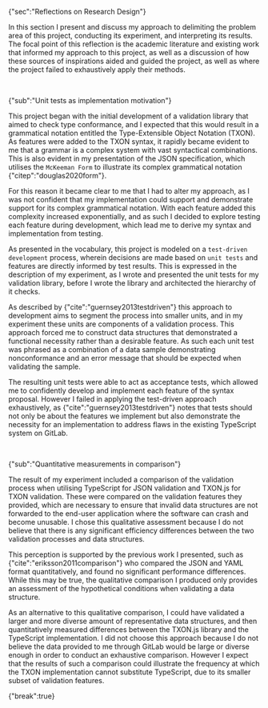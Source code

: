 {"sec":"Reflections on Research Design"}

In this section I present and discuss my approach to delimiting the problem area of this project, conducting its experiment, and interpreting its results. The focal point of this reflection is the academic literature and existing work that informed my approach to this project, as well as a discussion of how these sources of inspirations aided and guided the project, as well as where the project failed to exhaustively apply their methods.

<br>

{"sub":"Unit tests as implementation motivation"}

This project began with the initial development of a validation library that aimed to check type conformance, and I expected that this would result in a grammatical notation entitled the Type-Extensible Object Notation (TXON). As features were added to the TXON syntax, it rapidly became evident to me that a grammar is a complex system with vast syntactical combinations. This is also evident in my presentation of the JSON specification, which utilises the `McKeeman Form` to illustrate its complex grammatical notation {"citep":"douglas2020form"}.

For this reason it became clear to me that I had to alter my approach, as I was not confident that my implementation could support and demonstrate support for its complex grammatical notation. With each feature added this complexity increased exponentially, and as such I decided to explore testing each feature during development, which lead me to derive my syntax and implementation from testing.

As presented in the vocabulary, this project is modeled on a `test-driven development` process, wherein decisions are made based on `unit tests` and features are directly informed by test results. This is expressed in the description of my experiment, as I wrote and presented the unit tests for my validation library, before I wrote the library and architected the hierarchy of it checks.

As described by {"cite":"guernsey2013testdriven"} this approach to development aims to segment the process into smaller units, and in my experiment these units are components of a validation process. This approach forced me to construct data structures that demonstrated a functional necessity rather than a desirable feature. As such each unit test was phrased as a combination of a data sample demonstrating nonconformance and an error message that should be expected when validating the sample.

The resulting unit tests were able to act as acceptance tests, which allowed me to confidently develop and implement each feature of the syntax proposal. However I failed in applying the test-driven approach exhaustively, as {"cite":"guernsey2013testdriven"} notes that tests should not only be about the features we implement but also demonstrate the necessity for an implementation to address flaws in the existing TypeScript system on GitLab.

<!--

- Execution time should be short, resulting in fast testing.
- Tests should be executed in isolation from each other, resulting in unordered tests.
- Use production data when applicable, and ensure data is readable and understandable.
- Each test should represent a component of a larger overall goal with the project.

-->

<br>

{"sub":"Quantitative measurements in comparison"}

The result of my experiment included a comparison of the validation process when utilising TypeScript for JSON validation and TXON.js for TXON validation. These were compared on the validation features they provided, which are necessary to ensure that invalid data structures are not forwarded to the end-user application where the software can crash and become unusable. I chose this qualitative assessment because I do not believe that there is any significant efficiency differences between the two validation processes and data structures.

This perception is supported by the previous work I presented, such as {"cite":"eriksson2011comparison"} who compared the JSON and YAML format quantitatively, and found no significant performance differences. While this may be true, the qualitative comparison I produced only provides an assessment of the hypothetical conditions when validating a data structure.

As an alternative to this qualitative comparison, I could have validated a larger and more diverse amount of representative data structures, and then quantitatively measured differences between the TXON.js library and the TypeScript implementation. I did not choose this approach because I do not believe the data provided to me through GitLab would be large or diverse enough in order to conduct an exhaustive comparison. However I expect that the results of such a comparison could illustrate the frequency at which the TXON implementation cannot substitute TypeScript, due to its smaller subset of validation features.

{"break":true}